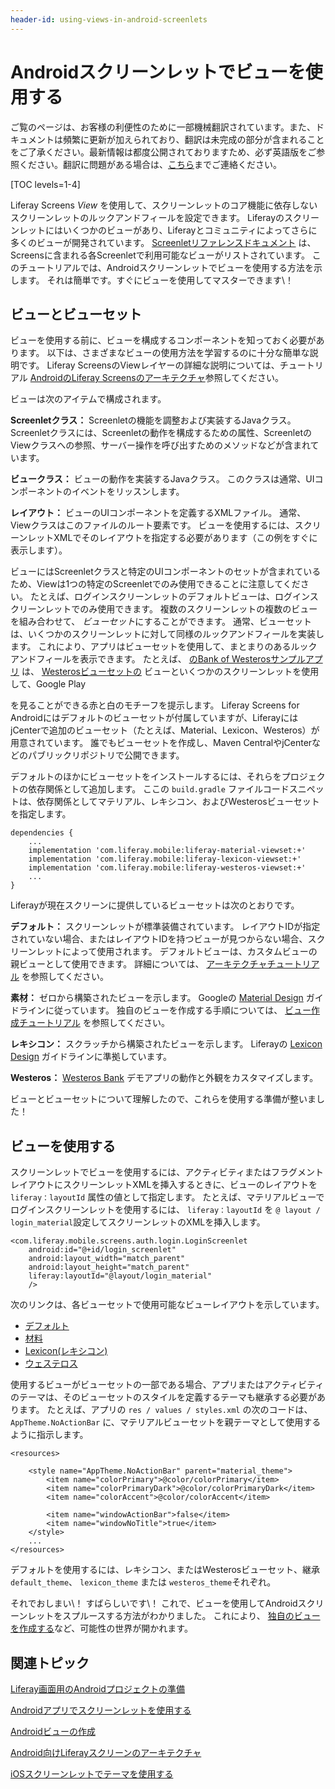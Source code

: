 ```yaml
---
header-id: using-views-in-android-screenlets
---
```


# Androidスクリーンレットでビューを使用する

<p class="alert alert-info"><span class="wysiwyg-color-blue120">ご覧のページは、お客様の利便性のために一部機械翻訳されています。また、ドキュメントは頻繁に更新が加えられており、翻訳は未完成の部分が含まれることをご了承ください。最新情報は都度公開されておりますため、必ず英語版をご参照ください。翻訳に問題がある場合は、<a href="mailto:support-content-jp@liferay.com">こちら</a>までご連絡ください。</span></p>

[TOC levels=1-4]

Liferay Screens *View* を使用して、スクリーンレットのコア機能に依存しないスクリーンレットのルックアンドフィールを設定できます。 Liferayのスクリーンレットにはいくつかのビューがあり、Liferayとコミュニティによってさらに多くのビューが開発されています。 [Screenletリファレンスドキュメント](/docs/7-1/reference/-/knowledge_base/r/screenlets-in-liferay-screens-for-android) は、Screensに含まれる各Screenletで利用可能なビューがリストされています。 このチュートリアルでは、Androidスクリーンレットでビューを使用する方法を示します。 それは簡単です。すぐにビューを使用してマスターできます\！

## ビューとビューセット

ビューを使用する前に、ビューを構成するコンポーネントを知っておく必要があります。 以下は、さまざまなビューの使用方法を学習するのに十分な簡単な説明です。 Liferay ScreensのViewレイヤーの詳細な説明については、チュートリアル [AndroidのLiferay Screensのアーキテクチャ](/docs/7-1/tutorials/-/knowledge_base/t/architecture-of-liferay-screens-for-android)参照してください。

ビューは次のアイテムで構成されます。

**Screenletクラス：** Screenletの機能を調整および実装するJavaクラス。 Screenletクラスには、Screenletの動作を構成するための属性、ScreenletのViewクラスへの参照、サーバー操作を呼び出すためのメソッドなどが含まれています。

**ビュークラス：** ビューの動作を実装するJavaクラス。 このクラスは通常、UIコンポーネントのイベントをリッスンします。

**レイアウト：** ビューのUIコンポーネントを定義するXMLファイル。 通常、Viewクラスはこのファイルのルート要素です。 ビューを使用するには、スクリーンレットXMLでそのレイアウトを指定する必要があります（この例をすぐに表示します）。

ビューにはScreenletクラスと特定のUIコンポーネントのセットが含まれているため、Viewは1つの特定のScreenletでのみ使用できることに注意してください。 たとえば、ログインスクリーンレットのデフォルトビューは、ログインスクリーンレットでのみ使用できます。 複数のスクリーンレットの複数のビューを組み合わせて、 *ビューセット*にすることができます。 通常、ビューセットは、いくつかのスクリーンレットに対して同様のルックアンドフィールを実装します。 これにより、アプリはビューセットを使用して、まとまりのあるルックアンドフィールを表示できます。 たとえば、 [のBank of Westerosサンプルアプリ](https://github.com/liferay/liferay-screens/tree/master/android/samples/bankofwesteros) は、 [Westerosビューセットの](https://github.com/liferay/liferay-screens/tree/master/android/viewsets/westeros/src/main) ビューといくつかのスクリーンレットを使用して、Google Play</a>

を見ることができる赤と白のモチーフを提示します。 Liferay Screens for Androidにはデフォルトのビューセットが付属していますが、LiferayにはjCenterで追加のビューセット（たとえば、Material、Lexicon、Westeros）が用意されています。 誰でもビューセットを作成し、Maven CentralやjCenterなどのパブリックリポジトリで公開できます。</p> 

デフォルトのほかにビューセットをインストールするには、それらをプロジェクトの依存関係として追加します。 ここの `build.gradle` ファイルコードスニペットは、依存関係としてマテリアル、レキシコン、およびWesterosビューセットを指定します。

    dependencies {
        ...
        implementation 'com.liferay.mobile:liferay-material-viewset:+'
        implementation 'com.liferay.mobile:liferay-lexicon-viewset:+'   
        implementation 'com.liferay.mobile:liferay-westeros-viewset:+'
        ...
    }
    

Liferayが現在スクリーンに提供しているビューセットは次のとおりです。

**デフォルト：** スクリーンレットが標準装備されています。 レイアウトIDが指定されていない場合、またはレイアウトIDを持つビューが見つからない場合、スクリーンレットによって使用されます。 デフォルトビューは、カスタムビューの親ビューとして使用できます。 詳細については、 [アーキテクチャチュートリアル](/docs/7-1/tutorials/-/knowledge_base/t/architecture-of-liferay-screens-for-android) を参照してください。

**素材：** ゼロから構築されたビューを示します。 Googleの [Material Design](https://developer.android.com/design/material/index.html) ガイドラインに従っています。 独自のビューを作成する手順については、 [ビュー作成チュートリアル](/docs/7-1/tutorials/-/knowledge_base/t/creating-android-views) を参照してください。

**レキシコン：** スクラッチから構築されたビューを示します。 Liferayの [Lexicon Design](https://lexicondesign.io/) ガイドラインに準拠しています。

**Westeros：** [Westeros Bank](https://github.com/liferay/liferay-screens/tree/master/android/samples/bankofwesteros) デモアプリの動作と外観をカスタマイズします。

ビューとビューセットについて理解したので、これらを使用する準備が整いました！



## ビューを使用する

スクリーンレットでビューを使用するには、アクティビティまたはフラグメントレイアウトにスクリーンレットXMLを挿入するときに、ビューのレイアウトを `liferay：layoutId` 属性の値として指定します。 たとえば、マテリアルビューでログインスクリーンレットを使用するには、 `liferay：layoutId` を `@ layout / login_material`設定してスクリーンレットのXMLを挿入します。

    <com.liferay.mobile.screens.auth.login.LoginScreenlet
        android:id="@+id/login_screenlet"
        android:layout_width="match_parent"
        android:layout_height="match_parent"
        liferay:layoutId="@layout/login_material"
        />
    

次のリンクは、各ビューセットで使用可能なビューレイアウトを示しています。

  - [デフォルト](https://github.com/liferay/liferay-screens/tree/master/android/library/src/main/res/layout)
  - [材料](https://github.com/liferay/liferay-screens/tree/master/android/viewsets/material/src/main/res/layout)
  - [Lexicon(レキシコン)](https://github.com/liferay/liferay-screens/tree/master/android/viewsets/lexicon/src/main/res/layout)
  - [ウェステロス](https://github.com/liferay/liferay-screens/tree/master/android/viewsets/westeros/src/main/res/layout)

使用するビューがビューセットの一部である場合、アプリまたはアクティビティのテーマは、そのビューセットのスタイルを定義するテーマも継承する必要があります。 たとえば、アプリの `res / values / styles.xml` の次のコードは、 `AppTheme.NoActionBar` に、マテリアルビューセットを親テーマとして使用するように指示します。

    <resources>
    
        <style name="AppTheme.NoActionBar" parent="material_theme">
            <item name="colorPrimary">@color/colorPrimary</item>
            <item name="colorPrimaryDark">@color/colorPrimaryDark</item>
            <item name="colorAccent">@color/colorAccent</item>
    
            <item name="windowActionBar">false</item>
            <item name="windowNoTitle">true</item>
        </style>
        ...
    </resources>
    

デフォルトを使用するには、レキシコン、またはWesterosビューセット、継承 `default_theme`、 `lexicon_theme` または `westeros_theme`それぞれ。

それでおしまい\！ すばらしいです\！ これで、ビューを使用してAndroidスクリーンレットをスプルースする方法がわかりました。 これにより、 [独自のビューを作成する](/docs/7-1/tutorials/-/knowledge_base/t/creating-android-views)など、可能性の世界が開かれます。



## 関連トピック

[Liferay画面用のAndroidプロジェクトの準備](/docs/7-1/tutorials/-/knowledge_base/t/preparing-android-projects-for-liferay-screens)

[Androidアプリでスクリーンレットを使用する](/docs/7-1/tutorials/-/knowledge_base/t/using-screenlets-in-android-apps)

[Androidビューの作成](/docs/7-1/tutorials/-/knowledge_base/t/creating-android-views)

[Android向けLiferayスクリーンのアーキテクチャ](/docs/7-1/tutorials/-/knowledge_base/t/architecture-of-liferay-screens-for-android)

[iOSスクリーンレットでテーマを使用する](/docs/7-1/tutorials/-/knowledge_base/t/using-themes-in-ios-screenlets)
